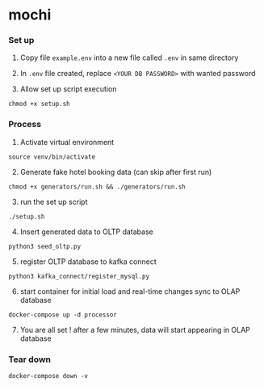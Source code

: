# mochi

### Set up
1. Copy file `example.env` into a new file called `.env` in same directory
   
2. In `.env` file created, replace `<YOUR DB PASSWORD>` with wanted password 

3. Allow set up script execution

```
chmod +x setup.sh
```

### Process
1. Activate virtual environment

```
source venv/bin/activate
```

2. Generate fake hotel booking data (can skip after first run)

```
chmod +x generators/run.sh && ./generators/run.sh
```

3. run the set up script

```
./setup.sh
```

4. Insert generated data to OLTP database
   
```
python3 seed_oltp.py
``` 

5. register OLTP database to kafka connect

```
python3 kafka_connect/register_mysql.py
```

6. start container for initial load and real-time changes sync to OLAP database

```
docker-compose up -d processor
```

7. You are all set ! after a few minutes, data will start appearing in OLAP database

### Tear down

```
docker-compose down -v
```
